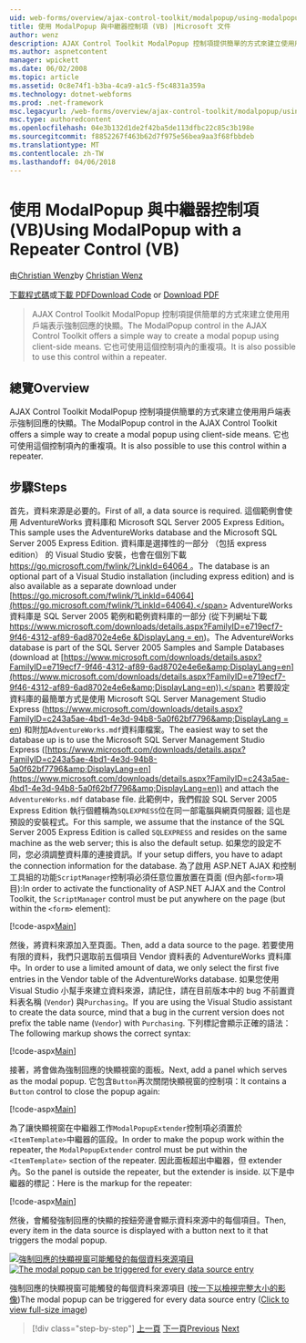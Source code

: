 ```yaml
---
uid: web-forms/overview/ajax-control-toolkit/modalpopup/using-modalpopup-with-a-repeater-control-vb
title: 使用 ModalPopup 與中繼器控制項 (VB) |Microsoft 文件
author: wenz
description: AJAX Control Toolkit ModalPopup 控制項提供簡單的方式來建立使用用戶端表示強制回應的快顯。 此外，也可以使用這個 contr....
ms.author: aspnetcontent
manager: wpickett
ms.date: 06/02/2008
ms.topic: article
ms.assetid: 0c8e74f1-b3ba-4ca9-a1c5-f5c4831a359a
ms.technology: dotnet-webforms
ms.prod: .net-framework
msc.legacyurl: /web-forms/overview/ajax-control-toolkit/modalpopup/using-modalpopup-with-a-repeater-control-vb
msc.type: authoredcontent
ms.openlocfilehash: 04e3b132d1de2f42ba5de113dfbc22c85c3b198e
ms.sourcegitcommit: f8852267f463b62d7f975e56bea9aa3f68fbbdeb
ms.translationtype: MT
ms.contentlocale: zh-TW
ms.lasthandoff: 04/06/2018
---
```

<a name="using-modalpopup-with-a-repeater-control-vb"></a><span data-ttu-id="babf7-104">使用 ModalPopup 與中繼器控制項 (VB)</span><span class="sxs-lookup"><span data-stu-id="babf7-104">Using ModalPopup with a Repeater Control (VB)</span></span>
====================
<span data-ttu-id="babf7-105">由[Christian Wenz](https://github.com/wenz)</span><span class="sxs-lookup"><span data-stu-id="babf7-105">by [Christian Wenz](https://github.com/wenz)</span></span>

<span data-ttu-id="babf7-106">[下載程式碼](http://download.microsoft.com/download/2/4/0/24052038-f942-4336-905b-b60ae56f0dd5/ModalPopup2.vb.zip)或[下載 PDF](http://download.microsoft.com/download/b/6/a/b6ae89ee-df69-4c87-9bfb-ad1eb2b23373/modalpopup2VB.pdf)</span><span class="sxs-lookup"><span data-stu-id="babf7-106">[Download Code](http://download.microsoft.com/download/2/4/0/24052038-f942-4336-905b-b60ae56f0dd5/ModalPopup2.vb.zip) or [Download PDF](http://download.microsoft.com/download/b/6/a/b6ae89ee-df69-4c87-9bfb-ad1eb2b23373/modalpopup2VB.pdf)</span></span>

> <span data-ttu-id="babf7-107">AJAX Control Toolkit ModalPopup 控制項提供簡單的方式來建立使用用戶端表示強制回應的快顯。</span><span class="sxs-lookup"><span data-stu-id="babf7-107">The ModalPopup control in the AJAX Control Toolkit offers a simple way to create a modal popup using client-side means.</span></span> <span data-ttu-id="babf7-108">它也可使用這個控制項內的重複項。</span><span class="sxs-lookup"><span data-stu-id="babf7-108">It is also possible to use this control within a repeater.</span></span>


## <a name="overview"></a><span data-ttu-id="babf7-109">總覽</span><span class="sxs-lookup"><span data-stu-id="babf7-109">Overview</span></span>

<span data-ttu-id="babf7-110">AJAX Control Toolkit ModalPopup 控制項提供簡單的方式來建立使用用戶端表示強制回應的快顯。</span><span class="sxs-lookup"><span data-stu-id="babf7-110">The ModalPopup control in the AJAX Control Toolkit offers a simple way to create a modal popup using client-side means.</span></span> <span data-ttu-id="babf7-111">它也可使用這個控制項內的重複項。</span><span class="sxs-lookup"><span data-stu-id="babf7-111">It is also possible to use this control within a repeater.</span></span>

## <a name="steps"></a><span data-ttu-id="babf7-112">步驟</span><span class="sxs-lookup"><span data-stu-id="babf7-112">Steps</span></span>

<span data-ttu-id="babf7-113">首先，資料來源是必要的。</span><span class="sxs-lookup"><span data-stu-id="babf7-113">First of all, a data source is required.</span></span> <span data-ttu-id="babf7-114">這個範例會使用 AdventureWorks 資料庫和 Microsoft SQL Server 2005 Express Edition。</span><span class="sxs-lookup"><span data-stu-id="babf7-114">This sample uses the AdventureWorks database and the Microsoft SQL Server 2005 Express Edition.</span></span> <span data-ttu-id="babf7-115">資料庫是選擇性的一部分 （包括 express edition） 的 Visual Studio 安裝，也會在個別下載[ https://go.microsoft.com/fwlink/?LinkId=64064 ](https://go.microsoft.com/fwlink/?LinkId=64064)。</span><span class="sxs-lookup"><span data-stu-id="babf7-115">The database is an optional part of a Visual Studio installation (including express edition) and is also available as a separate download under [https://go.microsoft.com/fwlink/?LinkId=64064](https://go.microsoft.com/fwlink/?LinkId=64064).</span></span> <span data-ttu-id="babf7-116">AdventureWorks 資料庫是 SQL Server 2005 範例和範例資料庫的一部分 (從下列網址下載[ https://www.microsoft.com/downloads/details.aspx?FamilyID=e719ecf7-9f46-4312-af89-6ad8702e4e6e &amp;DisplayLang = en](https://www.microsoft.com/downloads/details.aspx?FamilyID=e719ecf7-9f46-4312-af89-6ad8702e4e6e&amp;DisplayLang=en))。</span><span class="sxs-lookup"><span data-stu-id="babf7-116">The AdventureWorks database is part of the SQL Server 2005 Samples and Sample Databases (download at [https://www.microsoft.com/downloads/details.aspx?FamilyID=e719ecf7-9f46-4312-af89-6ad8702e4e6e&amp;DisplayLang=en](https://www.microsoft.com/downloads/details.aspx?FamilyID=e719ecf7-9f46-4312-af89-6ad8702e4e6e&amp;DisplayLang=en)).</span></span> <span data-ttu-id="babf7-117">若要設定資料庫的最簡單方式是使用 Microsoft SQL Server Management Studio Express ([https://www.microsoft.com/downloads/details.aspx?FamilyID=c243a5ae-4bd1-4e3d-94b8-5a0f62bf7796&amp;DisplayLang = en](https://www.microsoft.com/downloads/details.aspx?FamilyID=c243a5ae-4bd1-4e3d-94b8-5a0f62bf7796&amp;DisplayLang=en)) 和附加`AdventureWorks.mdf`資料庫檔案。</span><span class="sxs-lookup"><span data-stu-id="babf7-117">The easiest way to set the database up is to use the Microsoft SQL Server Management Studio Express ([https://www.microsoft.com/downloads/details.aspx?FamilyID=c243a5ae-4bd1-4e3d-94b8-5a0f62bf7796&amp;DisplayLang=en](https://www.microsoft.com/downloads/details.aspx?FamilyID=c243a5ae-4bd1-4e3d-94b8-5a0f62bf7796&amp;DisplayLang=en)) and attach the `AdventureWorks.mdf` database file.</span></span> <span data-ttu-id="babf7-118">此範例中，我們假設 SQL Server 2005 Express Edition 執行個體稱為`SQLEXPRESS`位在同一部電腦與網頁伺服器; 這也是預設的安裝程式。</span><span class="sxs-lookup"><span data-stu-id="babf7-118">For this sample, we assume that the instance of the SQL Server 2005 Express Edition is called `SQLEXPRESS` and resides on the same machine as the web server; this is also the default setup.</span></span> <span data-ttu-id="babf7-119">如果您的設定不同，您必須調整資料庫的連接資訊。</span><span class="sxs-lookup"><span data-stu-id="babf7-119">If your setup differs, you have to adapt the connection information for the database.</span></span> <span data-ttu-id="babf7-120">為了啟用 ASP.NET AJAX 和控制工具組的功能`ScriptManager`控制項必須任意位置放置在頁面 (但內部`<form>`項目):</span><span class="sxs-lookup"><span data-stu-id="babf7-120">In order to activate the functionality of ASP.NET AJAX and the Control Toolkit, the `ScriptManager` control must be put anywhere on the page (but within the `<form>` element):</span></span>

[!code-aspx[Main](using-modalpopup-with-a-repeater-control-vb/samples/sample1.aspx)]

<span data-ttu-id="babf7-121">然後，將資料來源加入至頁面。</span><span class="sxs-lookup"><span data-stu-id="babf7-121">Then, add a data source to the page.</span></span> <span data-ttu-id="babf7-122">若要使用有限的資料，我們只選取前五個項目 Vendor 資料表的 AdventureWorks 資料庫中。</span><span class="sxs-lookup"><span data-stu-id="babf7-122">In order to use a limited amount of data, we only select the first five entries in the Vendor table of the AdventureWorks database.</span></span> <span data-ttu-id="babf7-123">如果您使用 Visual Studio 小幫手來建立資料來源，請記住，請在目前版本中的 bug 不前置資料表名稱 (`Vendor`) 與`Purchasing`。</span><span class="sxs-lookup"><span data-stu-id="babf7-123">If you are using the Visual Studio assistant to create the data source, mind that a bug in the current version does not prefix the table name (`Vendor`) with `Purchasing`.</span></span> <span data-ttu-id="babf7-124">下列標記會顯示正確的語法：</span><span class="sxs-lookup"><span data-stu-id="babf7-124">The following markup shows the correct syntax:</span></span>

[!code-aspx[Main](using-modalpopup-with-a-repeater-control-vb/samples/sample2.aspx)]

<span data-ttu-id="babf7-125">接著，將會做為強制回應的快顯視窗的面板。</span><span class="sxs-lookup"><span data-stu-id="babf7-125">Next, add a panel which serves as the modal popup.</span></span> <span data-ttu-id="babf7-126">它包含`Button`再次關閉快顯視窗的控制項：</span><span class="sxs-lookup"><span data-stu-id="babf7-126">It contains a `Button` control to close the popup again:</span></span>

[!code-aspx[Main](using-modalpopup-with-a-repeater-control-vb/samples/sample3.aspx)]

<span data-ttu-id="babf7-127">為了讓快顯視窗在中繼器工作`ModalPopupExtender`控制項必須置於`<ItemTemplate>`中繼器的區段。</span><span class="sxs-lookup"><span data-stu-id="babf7-127">In order to make the popup work within the repeater, the `ModalPopupExtender` control must be put within the `<ItemTemplate>` section of the repeater.</span></span> <span data-ttu-id="babf7-128">因此面板超出中繼器，但 extender 內。</span><span class="sxs-lookup"><span data-stu-id="babf7-128">So the panel is outside the repeater, but the extender is inside.</span></span> <span data-ttu-id="babf7-129">以下是中繼器的標記：</span><span class="sxs-lookup"><span data-stu-id="babf7-129">Here is the markup for the repeater:</span></span>

[!code-aspx[Main](using-modalpopup-with-a-repeater-control-vb/samples/sample4.aspx)]

<span data-ttu-id="babf7-130">然後，會觸發強制回應的快顯的按鈕旁邊會顯示資料來源中的每個項目。</span><span class="sxs-lookup"><span data-stu-id="babf7-130">Then, every item in the data source is displayed with a button next to it that triggers the modal popup.</span></span>


<span data-ttu-id="babf7-131">[![強制回應的快顯視窗可能觸發的每個資料來源項目](using-modalpopup-with-a-repeater-control-vb/_static/image2.png)](using-modalpopup-with-a-repeater-control-vb/_static/image1.png)</span><span class="sxs-lookup"><span data-stu-id="babf7-131">[![The modal popup can be triggered for every data source entry](using-modalpopup-with-a-repeater-control-vb/_static/image2.png)](using-modalpopup-with-a-repeater-control-vb/_static/image1.png)</span></span>

<span data-ttu-id="babf7-132">強制回應的快顯視窗可能觸發的每個資料來源項目 ([按一下以檢視完整大小的影像](using-modalpopup-with-a-repeater-control-vb/_static/image3.png))</span><span class="sxs-lookup"><span data-stu-id="babf7-132">The modal popup can be triggered for every data source entry ([Click to view full-size image](using-modalpopup-with-a-repeater-control-vb/_static/image3.png))</span></span>

> [!div class="step-by-step"]
> <span data-ttu-id="babf7-133">[上一頁](launching-a-modal-popup-window-from-server-code-vb.md)
> [下一頁](handling-postbacks-from-a-modalpopup-vb.md)</span><span class="sxs-lookup"><span data-stu-id="babf7-133">[Previous](launching-a-modal-popup-window-from-server-code-vb.md)
[Next](handling-postbacks-from-a-modalpopup-vb.md)</span></span>
